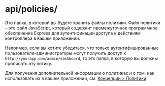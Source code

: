# api/policies/

Это папка, в которой вы будете хранить файлы политики. Файл политики - это файл JavaScript, который содержит промежуточное программное обеспечение Express для аутентификации доступа к действиям контроллера в вашем приложении.

Например, если вы хотите убедиться, что только аутентифицированные пользователи-администраторы могут получить доступ к `http://yourapp.com/admin/dashboard`, то это папка, в которую вы должны прописать эту логику.

Для получения дополнительной информации о политиках и о том, как использовать их в вашем приложении, см. [Концепции > Политики](https://sailsjs.com/documentation/concepts/policies).

<docmeta name="displayName" value="policies">

